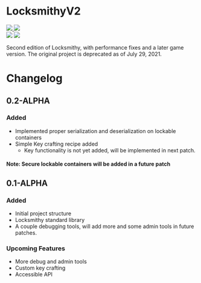 # LocksmithyV2
<p style="display: block;">
    <a href="https://www.spigotmc.org/">
        <img src="https://img.shields.io/badge/Spigot-1.16.5-orange.svg" />
    </a>
    <img src="https://img.shields.io/badge/Version-0.2--ALPHA-red.svg" />
    <br />
    <img src="https://tokei.rs/b1/github/MakotoMiyamoto/LocksmithyV2?category=code" />
    <a href="https://discord.gg/6TNYmfVKMD">
        <img src="https://img.shields.io/badge/Discord-MakotoMiyamoto%230215-blue.svg" />
    </a>
</p>

Second edition of Locksmithy, with performance fixes and a later game version. The original project is deprecated as of July 29, 2021.

# Changelog

## 0.2-ALPHA
### Added
- Implemented proper serialization and deserialization on lockable containers
- Simple Key crafting recipe added
  - Key functionality is not yet added, will be implemented in next patch.
#### Note: Secure lockable containers will be added in a future patch

## 0.1-ALPHA
### Added
- Initial project structure
- Locksmithy standard library
- A couple debugging tools, will add more
and some admin tools in future patches.
  
### Upcoming Features
- More debug and admin tools
- Custom key crafting
- Accessible API
